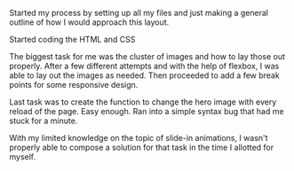 Started my process by setting up all my files and just making a general outline of how I would approach this layout.

Started coding the HTML and CSS

The biggest task for me was the cluster of images and how to lay those out properly. After a few different attempts and with the help of flexbox, I was able to lay out the images as needed. Then proceeded to add a few break points for some responsive design. 

Last task was to create the function to change the hero image with every reload of the page. Easy enough. Ran into a simple syntax bug that had me stuck for a minute. 

With my limited knowledge on the topic of slide-in animations, I wasn't properly able to compose a solution for that task in the time I allotted for myself. 

